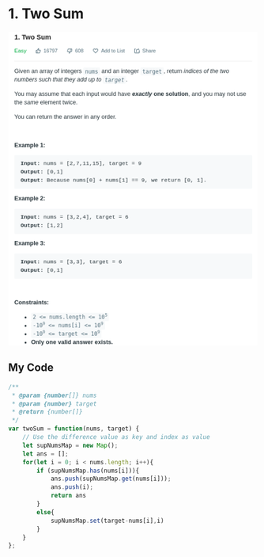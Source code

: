 # 1. Two Sum

![](.gitbook/assets/image%20%2839%29.png)

## My Code

```javascript
/**
 * @param {number[]} nums
 * @param {number} target
 * @return {number[]}
 */
var twoSum = function(nums, target) {
    // Use the difference value as key and index as value
    let supNumsMap = new Map();
    let ans = [];
    for(let i = 0; i < nums.length; i++){
        if (supNumsMap.has(nums[i])){
            ans.push(supNumsMap.get(nums[i]));
            ans.push(i);
            return ans
        }
        else{
            supNumsMap.set(target-nums[i],i)
        }
    }
};
```

